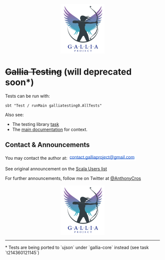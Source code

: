 <p align="center"><img src="./images/logo.png" alt="icon"></p>

# ~~Gallia Testing~~ (will deprecated soon*)

Tests can be run with:

```
sbt "Test / runMain galliatesting0.AllTests"
```

Also see:
- The testing library [task](https://github.com/galliaproject/gallia-docs/blob/master/tasks.md#t210114171154) 
- The [main documentation](https://github.com/galliaproject/gallia-core/blob/master/README.md) for context.


## Contact & Announcements

You may contact the author at: <sub><img src="./images/ct.png"></sub>

See original announcement on the [Scala Users list](https://users.scala-lang.org/t/introducing-gallia-a-library-for-data-manipulation/7112)

For further announcements, follow me on Twitter at [@AnthonyCros](https://twitter.com/anthony_cros)

<p align="center"><img src="./images/logo.png" alt="icon"></p>

<hr/>
* Tests are being ported to `ujson` under `gallia-core` instead (see task `t214360121145`)

